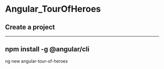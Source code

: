 ﻿# Angular_TourOfHeroes

## Create a project
   ---
   npm install -g @angular/cli
   ---
   ng new angular-tour-of-heroes
